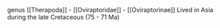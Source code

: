 genus
[[Therapoda]] - [[Oviraptoridae]] - [[Oviraptorinae]]
Lived in Asia during the late Cretaceous (75 - 71 Ma)
